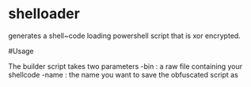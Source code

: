 # shelloader
generates a shell~code loading powershell script that is xor encrypted.

#Usage

The builder script takes two parameters 
-bin  : a raw file containing your shellcode
-name : the name you want to save the obfuscated script as
